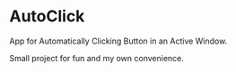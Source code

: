 # AutoClick
App for Automatically Clicking Button in an Active Window.

Small project for fun and my own convenience.
